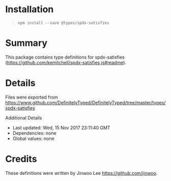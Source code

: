 # Installation
> `npm install --save @types/spdx-satisfies`

# Summary
This package contains type definitions for spdx-satisfies (https://github.com/kemitchell/spdx-satisfies.js#readme).

# Details
Files were exported from https://www.github.com/DefinitelyTyped/DefinitelyTyped/tree/master/types/spdx-satisfies

Additional Details
 * Last updated: Wed, 15 Nov 2017 23:11:40 GMT
 * Dependencies: none
 * Global values: none

# Credits
These definitions were written by Jinwoo Lee <https://github.com/jinwoo>.
